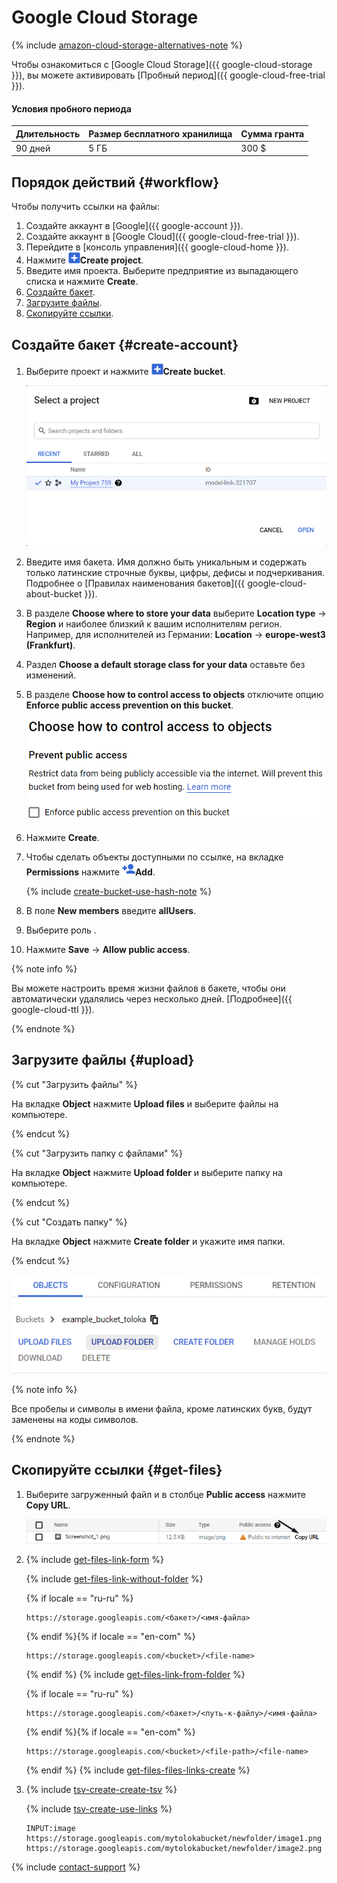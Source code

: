 # Google Cloud Storage

{% include [amazon-cloud-storage-alternatives-note](../_includes/concepts/amazon-cloud-storage/id-amazon-cloud-storage/alternatives-note.md) %}


Чтобы ознакомиться с [Google Cloud Storage]({{ google-cloud-storage }}), вы можете активировать [Пробный период]({{ google-cloud-free-trial }}).

#### Условия пробного периода

Длительность | Размер бесплатного хранилища | Сумма гранта
----- | ----- | -----
90 дней | 5 ГБ | 300 $


## Порядок действий {#workflow}

Чтобы получить ссылки на файлы:

1. Создайте аккаунт в [Google]({{ google-account }}).
1. Создайте аккаунт в [Google Cloud]({{ google-cloud-free-trial }}).
1. Перейдите в [консоль управления]({{ google-cloud-home }}).
1. Нажмите ![](../_images/tutorials/cloud-storage/google-cloud/create-bucket-icon.png)**Create project**.
1. Введите имя проекта. Выберите предприятие из выпадающего списка и нажмите **Create**.
1. [Создайте бакет](#create-account).
1. [Загрузите файлы](#upload).
1. [Скопируйте ссылки](#get-files).


## Создайте бакет {#create-account}

1. Выберите проект и нажмите ![](../_images/tutorials/cloud-storage/google-cloud/create-bucket-icon.png)**Create bucket**.

    ![](../_images/tutorials/cloud-storage/google-cloud/choose-project.png)

1. Введите имя бакета. Имя должно быть уникальным и содержать только латинские строчные буквы, цифры, дефисы и подчеркивания.
    Подробнее о [Правилах наименования бакетов]({{ google-cloud-about-bucket }}).
1. В разделе **Choose where to store your data** выберите **Location type** → **Region** и наиболее близкий к вашим исполнителям регион. Например, для исполнителей из Германии: **Location** → **europe-west3 (Frankfurt)**.

1. Раздел **Choose a default storage class for your data** оставьте без изменений.

1. В разделе **Choose how to control access to objects** отключите опцию **Enforce public access prevention on this bucket**.

    ![](../_images/tutorials/cloud-storage/google-cloud/enforce-access.png)

1. Нажмите **Create**.

1. Чтобы сделать объекты доступными по ссылке, на вкладке **Permissions** нажмите ![](../_images/tutorials/cloud-storage/google-cloud/add-permission.png)**Add**.

    {% include [create-bucket-use-hash-note](../_includes/concepts/amazon-cloud-storage/id-create-bucket/use-hash-note.md) %}

1. В поле **New members** введите **allUsers**.

1. Выберите роль .

1. Нажмите **Save** → **Allow public access**.


{% note info %}

Вы можете настроить время жизни файлов в бакете, чтобы они автоматически удалялись через несколько дней. [Подробнее]({{ google-cloud-ttl }}).

{% endnote %}



## Загрузите файлы {#upload}

{% cut "Загрузить файлы" %}

На вкладке **Object** нажмите **Upload files** и выберите файлы на компьютере.

{% endcut %}

{% cut "Загрузить папку с файлами" %}

На вкладке **Object** нажмите **Upload folder** и выберите папку на компьютере.

{% endcut %}

{% cut "Создать папку" %}

На вкладке **Object** нажмите **Create folder** и укажите имя папки.

{% endcut %}

![](../_images/tutorials/cloud-storage/google-cloud/upload-files.png)

{% note info %}

Все пробелы и символы в имени файла, кроме латинских букв, будут заменены на коды символов.

{% endnote %}



## Скопируйте ссылки {#get-files}

1. Выберите загруженный файл и в столбце **Public access** нажмите **Copy URL**.

    ![](../_images/tutorials/cloud-storage/google-cloud/copy-link.png)

1. {% include [get-files-link-form](../_includes/concepts/amazon-cloud-storage/id-get-files/link-form.md) %}

    {% include [get-files-link-without-folder](../_includes/concepts/amazon-cloud-storage/id-get-files/link-without-folder.md) %}

    {% if locale == "ru-ru" %}
    ```
    https://storage.googleapis.com/<бакет>/<имя-файла>
    ```
    {% endif %}{% if locale == "en-com" %}
    ```
    https://storage.googleapis.com/<bucket>/<file-name>
    ```
    {% endif %}
    {% include [get-files-link-from-folder](../_includes/concepts/amazon-cloud-storage/id-get-files/link-from-folder.md) %}

    {% if locale == "ru-ru" %}
    ```
    https://storage.googleapis.com/<бакет>/<путь-к-файлу>/<имя-файла>
    ```
    {% endif %}{% if locale == "en-com" %}
    ```
    https://storage.googleapis.com/<bucket>/<file-path>/<file-name>
    ```
    {% endif %}
    {% include [get-files-files-links-create](../_includes/concepts/amazon-cloud-storage/id-get-files/files-links-create.md) %}

1. {% include [tsv-create-create-tsv](../_includes/concepts/cloud-storage/id-tsv-create/create-tsv.md) %}

    {% include [tsv-create-use-links](../_includes/concepts/cloud-storage/id-tsv-create/use-links.md) %}

    ```
    INPUT:image
    https://storage.googleapis.com/mytolokabucket/newfolder/image1.png
    https://storage.googleapis.com/mytolokabucket/newfolder/image2.png
    ```

{% include [contact-support](../_includes/contact-support-new.md) %}
